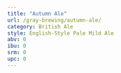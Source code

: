 ```yaml
---
title: "Autumn Ale"
url: /gray-brewing/autumn-ale/
category: British Ale
style: English-Style Pale Mild Ale
abv: 0
ibu: 0
srm: 0
upc: 0
---
```


